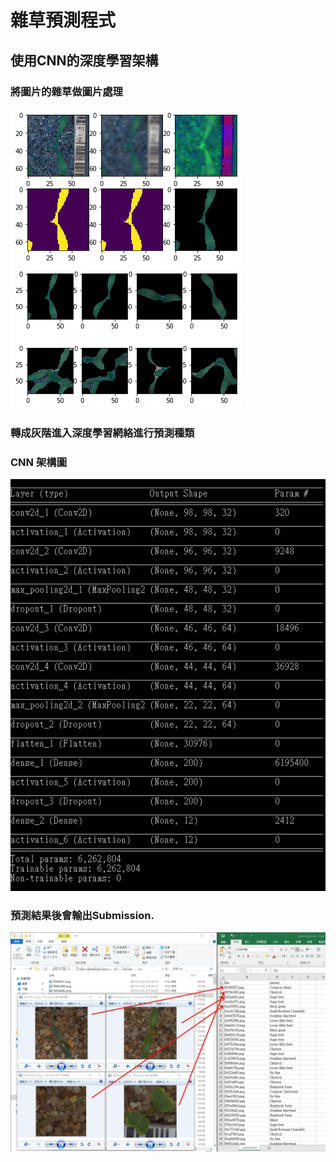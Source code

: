 # 雜草預測程式   
## 使用CNN的深度學習架構   
### 將圖片的雜草做圖片處理
![image](https://github.com/Hung-Jia-Jun/python/blob/master/DeepLearningPrediction/Kaggle_CNN_%E9%9B%9C%E8%8D%89%E6%AA%A2%E6%B8%AC/__results___7_0.png)
![image](https://github.com/Hung-Jia-Jun/python/blob/master/DeepLearningPrediction/Kaggle_CNN_%E9%9B%9C%E8%8D%89%E6%AA%A2%E6%B8%AC/__results___9_0.png)

### 轉成灰階進入深度學習網絡進行預測種類   

### CNN 架構圖
![image](https://github.com/Hung-Jia-Jun/python/blob/master/DeepLearningPrediction/Kaggle_CNN_%E9%9B%9C%E8%8D%89%E6%AA%A2%E6%B8%AC/1533898761503.jpg)

### 預測結果後會輸出Submission.
![image](https://github.com/Hung-Jia-Jun/python/blob/master/DeepLearningPrediction/Kaggle_CNN_%E9%9B%9C%E8%8D%89%E6%AA%A2%E6%B8%AC/Result.jpg)
